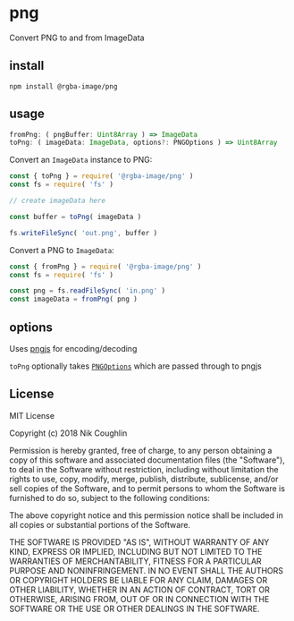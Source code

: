 # png

Convert PNG to and from ImageData

## install

`npm install @rgba-image/png`

## usage

```typescript
fromPng: ( pngBuffer: Uint8Array ) => ImageData
toPng: ( imageData: ImageData, options?: PNGOptions ) => Uint8Array
```

Convert an `ImageData` instance to PNG:

```js
const { toPng } = require( '@rgba-image/png' )
const fs = require( 'fs' )

// create imageData here

const buffer = toPng( imageData )

fs.writeFileSync( 'out.png', buffer )
```

Convert a PNG to `ImageData`:

```js
const { fromPng } = require( '@rgba-image/png' )
const fs = require( 'fs' )

const png = fs.readFileSync( 'in.png' )
const imageData = fromPng( png )
```

## options

Uses [pngjs](https://github.com/lukeapage/pngjs) for encoding/decoding

`toPng` optionally takes [`PNGOptions`](https://github.com/DefinitelyTyped/DefinitelyTyped/blob/master/types/pngjs/index.d.ts) which are passed through to pngjs

## License

MIT License

Copyright (c) 2018 Nik Coughlin

Permission is hereby granted, free of charge, to any person obtaining a copy
of this software and associated documentation files (the "Software"), to deal
in the Software without restriction, including without limitation the rights
to use, copy, modify, merge, publish, distribute, sublicense, and/or sell
copies of the Software, and to permit persons to whom the Software is
furnished to do so, subject to the following conditions:

The above copyright notice and this permission notice shall be included in all
copies or substantial portions of the Software.

THE SOFTWARE IS PROVIDED "AS IS", WITHOUT WARRANTY OF ANY KIND, EXPRESS OR
IMPLIED, INCLUDING BUT NOT LIMITED TO THE WARRANTIES OF MERCHANTABILITY,
FITNESS FOR A PARTICULAR PURPOSE AND NONINFRINGEMENT. IN NO EVENT SHALL THE
AUTHORS OR COPYRIGHT HOLDERS BE LIABLE FOR ANY CLAIM, DAMAGES OR OTHER
LIABILITY, WHETHER IN AN ACTION OF CONTRACT, TORT OR OTHERWISE, ARISING FROM,
OUT OF OR IN CONNECTION WITH THE SOFTWARE OR THE USE OR OTHER DEALINGS IN THE
SOFTWARE.